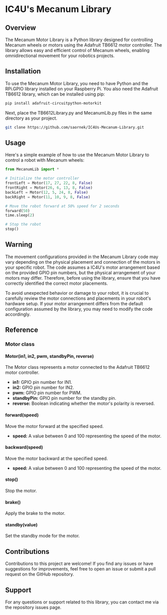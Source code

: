 # IC4U's Mecanum Library

## Overview

The Mecanum Motor Library is a Python library designed for controlling Mecanum wheels or motors using the Adafruit TB6612 motor controller. The library allows easy and efficient control of Mecanum wheels, enabling omnidirectional movement for your robotics projects.

## Installation

To use the Mecanum Motor Library, you need to have Python and the RPi.GPIO library installed on your Raspberry Pi. You also need the Adafruit TB6612 library, which can be installed using pip:

```bash
pip install adafruit-circuitpython-motorkit
```

Next, place the TB6612Library.py and MecanumLib.py files in the same directory as your project.

```bash
git clone https://github.com/saornek/IC4Us-Mecanum-Library.git
```

## Usage
Here's a simple example of how to use the Mecanum Motor Library to control a robot with Mecanum wheels:

```python
from MecanumLib import *

# Initialize the motor controller
frontLeft = Motor(17, 27, 22, 8, False)
frontRight = Motor(26, 6, 13, 8, False)
backLeft = Motor(12, 5, 24, 8, False)
backRight = Motor(11, 10, 9, 8, False)

# Move the robot forward at 50% speed for 2 seconds
forward(50)
time.sleep(2)

# Stop the robot
stop()
```
## Warning
The movement configurations provided in the Mecanum Library code may vary depending on the physical placement and connection of the motors in your specific robot. The code assumes a IC4U's motor arrangement based on the provided GPIO pin numbers, but the physical arrangement of your motors may differ. Therefore, before using the library, ensure that you have correctly identified the correct motor placements.

To avoid unexpected behavior or damage to your robot, it is crucial to carefully review the motor connections and placements in your robot's hardware setup. If your motor arrangement differs from the default configuration assumed by the library, you may need to modify the code accordingly.

## Reference
### Motor class
#### Motor(in1, in2, pwm, standbyPin, reverse)
The Motor class represents a motor connected to the Adafruit TB6612 motor controller.

* **in1:** GPIO pin number for IN1.
* **in2:** GPIO pin number for IN2.
* **pwm:** GPIO pin number for PWM.
* **standbyPin:** GPIO pin number for the standby pin.
* **reverse:** Boolean indicating whether the motor's polarity is reversed.

#### forward(speed)
Move the motor forward at the specified speed.

* **speed:** A value between 0 and 100 representing the speed of the motor.

#### backward(speed)
Move the motor backward at the specified speed.

* **speed:** A value between 0 and 100 representing the speed of the motor.

#### stop()
Stop the motor.

#### brake()
Apply the brake to the motor.

#### standby(value)
Set the standby mode for the motor.

## Contributions
Contributions to this project are welcome! If you find any issues or have suggestions for improvements, feel free to open an issue or submit a pull request on the GitHub repository.

## Support
For any questions or support related to this library, you can contact me via the repository issues page.
